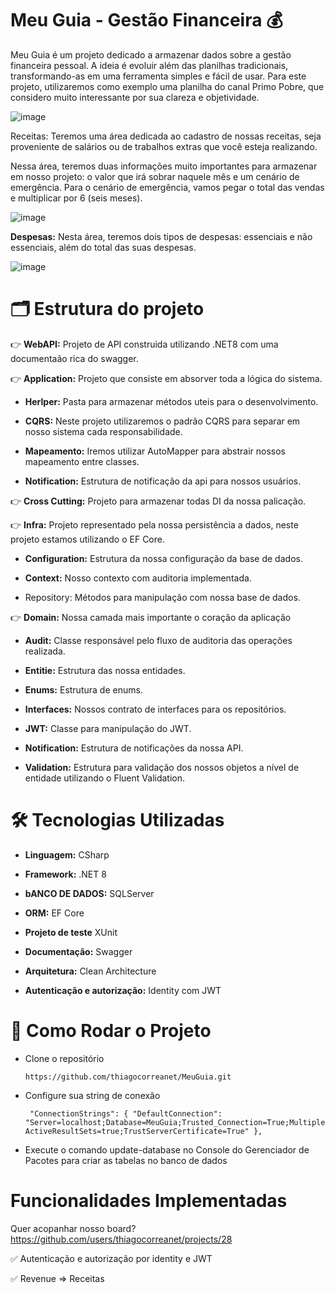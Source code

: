# Meu Guia - Gestão Financeira 💰

Meu Guia é um projeto dedicado a armazenar dados sobre a gestão financeira pessoal. A ideia é evoluir além das planilhas tradicionais, transformando-as em uma ferramenta simples e fácil de usar.
Para este projeto, utilizaremos como exemplo uma planilha do canal Primo Pobre, que considero muito interessante por sua clareza e objetividade.

![image](https://github.com/user-attachments/assets/d470fb49-ed3c-4678-a14c-2f8f05ae7314)

Receitas: Teremos uma área dedicada ao cadastro de nossas receitas, seja proveniente de salários ou de trabalhos extras que você esteja realizando.

Nessa área, teremos duas informações muito importantes para armazenar em nosso projeto: o valor que irá sobrar naquele mês e um cenário de emergência. Para o cenário de emergência, vamos pegar o total das vendas e multiplicar por 6 (seis meses).

![image](https://github.com/user-attachments/assets/10064b4c-5c41-4249-8541-8894ac7958e3)

**Despesas:** Nesta área, teremos dois tipos de despesas: essenciais e não essenciais, além do total das suas despesas.

![image](https://github.com/user-attachments/assets/4ef608e8-9dc2-4fc7-ae89-c9e6b992ac76)

# 🗂️ Estrutura do projeto

👉 **WebAPI:** Projeto de API construida utilizando .NET8 com uma documentaão rica do swagger.

👉 **Application:** Projeto que consiste em absorver toda a lógica do sistema.

- **Herlper:** Pasta para armazenar métodos uteis para o desenvolvimento.
      
- **CQRS:** Neste projeto utilizaremos o padrão CQRS para separar em nosso sistema cada responsabilidade.
      
- **Mapeamento:** Iremos utilizar AutoMapper para abstrair nossos mapeamento entre classes.
      
- **Notification:** Estrutura de notificação da api para nossos usuários.

👉 **Cross Cutting:** Projeto para armazenar todas DI da nossa palicação.

👉 **Infra:** Projeto representado pela nossa persistência a dados, neste projeto estamos utilizando o EF Core.
- **Configuration:** Estrutura da nossa configuração da base de dados.

- **Context:** Nosso contexto com auditoria implementada.

- Repository: Métodos para manipulação com nossa base de dados.

👉 **Domain:** Nossa camada mais importante o coração da aplicação

- **Audit:** Classe responsável pelo fluxo de auditoria das operações realizada.

- **Entitie:** Estrutura das nossa entidades.

- **Enums:** Estrutura de enums.

- **Interfaces:** Nossos contrato de interfaces para os repositórios.

- **JWT:** Classe para manipulação do JWT.

- **Notification:** Estrutura de notificações da nossa API.

- **Validation:** Estrutura para validação dos nossos objetos a nível de entidade utilizando o Fluent Validation.
      
# 🛠️ Tecnologias Utilizadas

- **Linguagem:** CSharp

- **Framework:** .NET 8

- **bANCO DE DADOS:** SQLServer

- **ORM:** EF Core

- **Projeto de teste** XUnit

- **Documentação:** Swagger

- **Arquitetura:** Clean Architecture

- **Autenticação e autorização:** Identity com JWT

# 🚀 Como Rodar o Projeto

- Clone o repositório

  `https://github.com/thiagocorreanet/MeuGuia.git`

- Configure sua string de conexão

  ` "ConnectionStrings": {
    "DefaultConnection": "Server=localhost;Database=MeuGuia;Trusted_Connection=True;MultipleActiveResultSets=true;TrustServerCertificate=True"
  },`

- Execute o comando update-database no Console do Gerenciador de Pacotes para criar as tabelas no banco de dados

# Funcionalidades Implementadas

Quer acopanhar nosso board? https://github.com/users/thiagocorreanet/projects/28

✅ Autenticação e autorização por identity e JWT

✅ Revenue => Receitas


